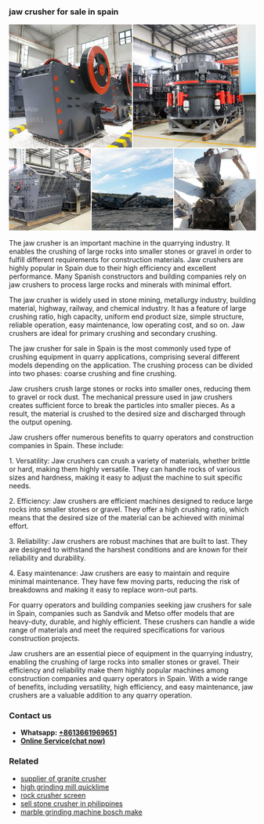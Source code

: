 <h3>jaw crusher for sale in spain</h3><img src='1706753771.jpg' alt=''><p>The jaw crusher is an important machine in the quarrying industry. It enables the crushing of large rocks into smaller stones or gravel in order to fulfill different requirements for construction materials. Jaw crushers are highly popular in Spain due to their high efficiency and excellent performance. Many Spanish constructors and building companies rely on jaw crushers to process large rocks and minerals with minimal effort.</p><p>The jaw crusher is widely used in stone mining, metallurgy industry, building material, highway, railway, and chemical industry. It has a feature of large crushing ratio, high capacity, uniform end product size, simple structure, reliable operation, easy maintenance, low operating cost, and so on. Jaw crushers are ideal for primary crushing and secondary crushing.</p><p>The jaw crusher for sale in Spain is the most commonly used type of crushing equipment in quarry applications, comprising several different models depending on the application. The crushing process can be divided into two phases: coarse crushing and fine crushing.</p><p>Jaw crushers crush large stones or rocks into smaller ones, reducing them to gravel or rock dust. The mechanical pressure used in jaw crushers creates sufficient force to break the particles into smaller pieces. As a result, the material is crushed to the desired size and discharged through the output opening.</p><p>Jaw crushers offer numerous benefits to quarry operators and construction companies in Spain. These include:</p><p>1. Versatility: Jaw crushers can crush a variety of materials, whether brittle or hard, making them highly versatile. They can handle rocks of various sizes and hardness, making it easy to adjust the machine to suit specific needs.</p><p>2. Efficiency: Jaw crushers are efficient machines designed to reduce large rocks into smaller stones or gravel. They offer a high crushing ratio, which means that the desired size of the material can be achieved with minimal effort.</p><p>3. Reliability: Jaw crushers are robust machines that are built to last. They are designed to withstand the harshest conditions and are known for their reliability and durability.</p><p>4. Easy maintenance: Jaw crushers are easy to maintain and require minimal maintenance. They have few moving parts, reducing the risk of breakdowns and making it easy to replace worn-out parts.</p><p>For quarry operators and building companies seeking jaw crushers for sale in Spain, companies such as Sandvik and Metso offer models that are heavy-duty, durable, and highly efficient. These crushers can handle a wide range of materials and meet the required specifications for various construction projects.</p><p>Jaw crushers are an essential piece of equipment in the quarrying industry, enabling the crushing of large rocks into smaller stones or gravel. Their efficiency and reliability make them highly popular machines among construction companies and quarry operators in Spain. With a wide range of benefits, including versatility, high efficiency, and easy maintenance, jaw crushers are a valuable addition to any quarry operation.</p><h3>Contact us</h3><ul><li><strong>Whatsapp:&nbsp;<a href="https://wa.me/8613661969651">+8613661969651</a></strong></li><li><a href="https://swt.shibang-china.com/?git&amp;zhl&amp;jaw crusher for sale in spain"><strong>Online Service(chat now)</strong></a></li></ul><h3>Related</h3><ul><li><a href='supplier of granite crusher.md'>supplier of granite crusher</a></li><li><a href='high grinding mill quicklime.md'>high grinding mill quicklime</a></li><li><a href='rock crusher screen.md'>rock crusher screen</a></li><li><a href='sell stone crusher in philippines.md'>sell stone crusher in philippines</a></li><li><a href='marble grinding machine bosch make.md'>marble grinding machine bosch make</a></li></ul>